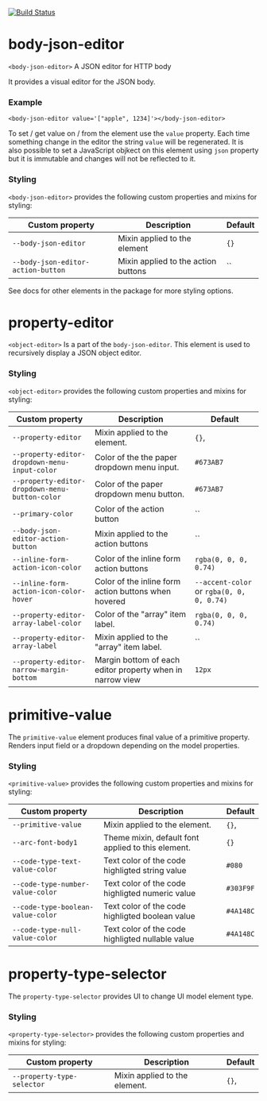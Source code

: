 [![Build Status](https://travis-ci.org/advanced-rest-client/body-json-editor.svg?branch=stage)](https://travis-ci.org/advanced-rest-client/body-json-editor)  

# body-json-editor

`<body-json-editor>` A JSON editor for HTTP body

It provides a visual editor for the JSON body.

### Example
```
<body-json-editor value='["apple", 1234]'></body-json-editor>
```

To set / get value on / from the element use the `value` property. Each time
something change in the editor the string `value` will be regenerated.
It is also possible to set a JavaScript objkect on this element using
`json` property but it is immutable and changes will not be reflected to it.

### Styling
`<body-json-editor>` provides the following custom properties and mixins for
styling:

Custom property | Description | Default
----------------|-------------|----------
`--body-json-editor` | Mixin applied to the element | `{}`
`--body-json-editor-action-button` | Mixin applied to the action buttons | ``

See docs for other elements in the package for more styling options.

# property-editor

`<object-editor>` Is a part of the `body-json-editor`. This element is used to recursively
display a JSON object editor.

### Styling
`<object-editor>` provides the following custom properties and mixins for styling:

Custom property | Description | Default
----------------|-------------|----------
`--property-editor` | Mixin applied to the element. | `{}`,
`--property-editor-dropdown-menu-input-color` | Color of the the paper dropdown menu input. | `#673AB7`
`--property-editor-dropdown-menu-button-color` | Color of the paper dropdown menu button. | `#673AB7`
`--primary-color` | Color of the action button | ``
`--body-json-editor-action-button` | Mixin applied to the action buttons | ``
`--inline-form-action-icon-color` | Color of the inline form action buttons | `rgba(0, 0, 0, 0.74)`
`--inline-form-action-icon-color-hover` | Color of the inline form action buttons when hovered | `--accent-color` or `rgba(0, 0, 0, 0.74)`
`--property-editor-array-label-color` | Color of the "array" item label. | `rgba(0, 0, 0, 0.74)`
`--property-editor-array-label` | Mixin applied to the "array" item label. | ``
`--property-editor-narrow-margin-bottom` | Margin bottom of each editor property when in narrow view | `12px`

# primitive-value

The `primitive-value` element produces final value of a primitive property.
Renders input field or a dropdown depending on the model properties.

### Styling
`<primitive-value>` provides the following custom properties and mixins for styling:

Custom property | Description | Default
----------------|-------------|----------
`--primitive-value` | Mixin applied to the element. | `{}`,
`--arc-font-body1` | Theme mixin, default font applied to this element. | `{}`
`--code-type-text-value-color` | Text color of the code highligted string value | `#080`
`--code-type-number-value-color` | Text color of the code highligted numeric value | `#303F9F`
`--code-type-boolean-value-color` | Text color of the code highligted boolean value | `#4A148C`
`--code-type-null-value-color` | Text color of the code highligted nullable value | `#4A148C`

# property-type-selector

The `property-type-selector` provides UI to change UI model element type.

### Styling
`<property-type-selector>` provides the following custom properties and mixins for styling:

Custom property | Description | Default
----------------|-------------|----------
`--property-type-selector` | Mixin applied to the element. | `{}`,

